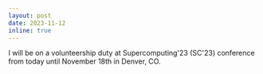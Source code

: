 ```yaml
---
layout: post
date: 2023-11-12
inline: true
---
```


I will be on a volunteership duty at Supercomputing'23 (SC'23) conference from today until November 18th in Denver, CO.
